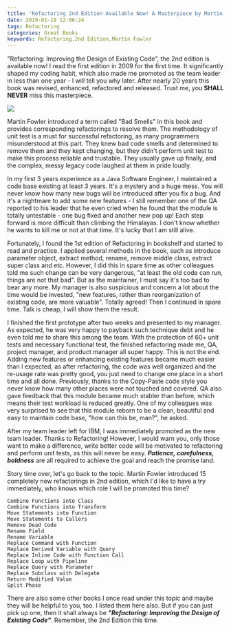 ```yaml
---
title: 'Refactoring 2nd Edition Available Now! A Masterpiece by Martin Fowler You Shall Never Miss!'
date: 2019-01-18 12:06:24
tags: Refactoring
categories: Great Books
keywords: Refactoring,2nd Edition,Martin Fowler
---
```


"Refactoring: Improving the Design of Existing Code", the 2nd edition is available now! I read the first edition in 2009 for the first time. It significantly shaped my coding habit, which also made me promoted as the team leader in less than one year - I will tell you why later. After nearly 20 years this book was revised, enhanced, refactored and released. Trust me, you **SHALL NEVER** miss this masterpiece.

<a href="https://amzn.to/2QviuLh"><img src="https://www.dropbox.com/s/dbrkjhh7toukisc/refact2.jpg?dl=1" /></a><!-- more -->

Martin Fowler introduced a term called "Bad Smells" in this book and provides corresponding refactorings to resolve them. The methodology of unit test is a must for successful refactoring, as many programmers misunderstood at this part. They knew bad code smells and determined to remove them and they kept changing, but they didn't perform unit test to make this process reliable and trustable. They usually gave up finally, and the complex, messy legacy code laughed at them in pride loudly.

In my first 3 years experience as a Java Software Engineer, I maintained a code base existing at least 3 years. It's a mystery and a huge mess. You will never know how many new bugs will be introduced after you fix a bug. And it's a nightmare to add some new features - I still remember one of the QA reported to his leader that he even cried when he found that the module is totally untestable - one bug fixed and another new pop up! Each step forward is more difficult than climbing the Himalayas. I don't know whether he wants to kill me or not at that time. It's lucky that I am still alive.

Fortunately, I found the 1st edition of Refactoring in bookshelf and started to read and practice. I applied several methods in the book, such as introduce parameter object, extract method, rename, remove middle class, extract super class and etc. However, I did this in spare time as other colleagues told me such change can be very dangerous, "at least the old code can run, things are not that bad". But as the maintainer, I must say it's too bad to bear any more. My manager is also suspicious and concern a lot about the time would be invested, "new features, rather than reorganization of existing code, are more valuable". Totally agreed! Then I continued in spare time. Talk is cheap, I will show them the result.

I finished the first prototype after two weeks and presented to my manager. As expected, he was very happy to payback such technique debt and he even told me to share this among the team. With the protection of 60+ unit tests and necessary functional test, the finished refactoring made me, QA, project manager, and product manager all super happy. This is not the end. Adding new features or enhancing existing features became much easier than I expected, as after refactoring, the code was well organized and the re-usage rate was pretty good, you just need to change one place in a short time and all done. Previously, thanks to the Copy-Paste code style you never know how many other places were not touched and covered. QA also gave feedback that this module became much stabler than before, which means their test workload is reduced greatly. One of my colleagues was very surprised to see that this module reborn to be a clean, beautiful and easy to maintain code base, "how can this be, man?", he asked.

After my team leader left for IBM, I was immediately promoted as the new team leader. Thanks to Refactoring! However, I would warn you, only those want to make a difference, write better code will be motivated to refactoring and perform unit tests, as this will never be easy. _**Patience, carefulness, boldness**_ are all required to achieve the goal and reach the promise land.

Story time over, let's go back to the topic. Martin Fowler introduced 15 completely new refactorings in 2nd edition, which I'd like to have a try immediately, who knows which role I will be promoted this time?

```
Combine Functions into Class
Combine Functions into Transform
Move Statements into Function
Move Statements to Callers
Remove Dead Code
Rename Field
Rename Variable
Replace Command with Function
Replace Derived Variable with Query
Replace Inline Code with Function Call
Replace Loop with Pipeline
Replace Query with Parameter
Replace Subclass with Delegate
Return Modified Value
Split Phase
```

There are also some other books I once read under this topic and maybe they will be helpful to you, too. I listed them here also. But if you can just pick up one, then it shall always be _**"Refactoring: Improving the Design of Existing Code"**_. Remember, the 2nd Edition this time.

<script type="text/javascript">
amzn_assoc_placement = "adunit0";
amzn_assoc_search_bar = "false";
amzn_assoc_tracking_id = "oldyoungboy-20";
amzn_assoc_ad_mode = "manual";
amzn_assoc_ad_type = "smart";
amzn_assoc_marketplace = "amazon";
amzn_assoc_region = "US";
amzn_assoc_title = "";
amzn_assoc_linkid = "67450530ae19c250a2e7773d9911f72b";
amzn_assoc_asins = "0134757599,0131177052,0132350882,020161622X";
</script>
<script src="//z-na.amazon-adsystem.com/widgets/onejs?MarketPlace=US"></script>
